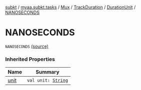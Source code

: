 [subkt](../../../../index.md) / [myaa.subkt.tasks](../../../index.md) / [Mux](../../index.md) / [TrackDuration](../index.md) / [DurationUnit](index.md) / [NANOSECONDS](./-n-a-n-o-s-e-c-o-n-d-s.md)

# NANOSECONDS

`NANOSECONDS` [(source)](https://github.com/Myaamori/SubKt/blob/0.1.4/src/main/kotlin/myaa/subkt/tasks/muxtask.kt#L142)

### Inherited Properties

| Name | Summary |
|---|---|
| [unit](unit.md) | `val unit: `[`String`](https://kotlinlang.org/api/latest/jvm/stdlib/kotlin/-string/index.html) |
